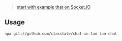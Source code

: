 > [start with example that on Socket.IO](https://socket.io/get-started/chat)

## Usage

```bash
npx git://github.com/classlate/chat-in-lan lan-chat
```